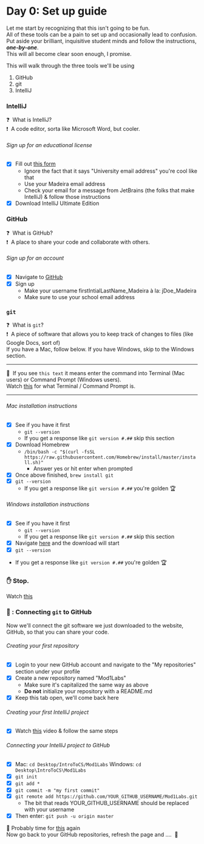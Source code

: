 # Day 0: Set up guide
Let me start by recognizing that this isn't going to be fun.\
All of these tools can be a pain to set up and occasionally lead to confusion.\
Put aside your brilliant, inquisitive student minds and follow the instructions, ***one-by-one***.\
This will all become clear soon enough, I promise.

This will walk through the three tools we'll be using
1. GitHub
2. git
3. IntelliJ

### IntelliJ
:question:&nbsp; What is IntelliJ?\
:exclamation:&nbsp; A code editor, sorta like Microsoft Word, but cooler.
###### Sign up for an educational license
- [x] Fill out [this form](https://www.jetbrains.com/shop/eform/students) 
  - Ignore the fact that it says "University email address" you're cool like that
  - Use your Madeira email address
  - Check your email for a message from JetBrains (the folks that make IntelliJ) & follow those instructions
- [x] Download IntelliJ Ultimate Edition

### GitHub
:question:&nbsp; What is GitHub?\
:exclamation:&nbsp; A place to share your code and collaborate with others.
###### Sign up for an account
- [x] Navigate to [GitHub](https://github.com)
- [x] Sign up
  - Make your username firstIntialLastName_Madeira à la: jDoe_Madeira
  - Make sure to use your school email address
  
### `git`
:question:&nbsp; What is `git`?\
:exclamation:&nbsp; A piece of software that allows you to keep track of changes to files (like Google Docs, sort of)\
If you have a Mac, follow below. If you have Windows, skip to the Windows section.

----
:pushpin:&nbsp; If you see `this text` it means enter the command into Terminal (Mac users) or Command Prompt (Windows users).\
Watch [this](https://themadeiraschool.sharepoint.com/sites/IntrotoCS/Shared%20Documents/General/Videos/whatIsTerminal.mov) for what Terminal / Command Prompt is.

-----

###### Mac installation instructions
- [x] See if you have it first
  - `git --version`
  - If you get a response like `git version #.##` skip this section
- [x] Download Homebrew
  - `/bin/bash -c "$(curl -fsSL https://raw.githubusercontent.com/Homebrew/install/master/install.sh)"`
    - Answer yes or hit enter when prompted
- [x] Once above finished, `brew install git`
- [x] `git --version`
  - If you get a response like `git version #.##` you're golden&nbsp;:trophy:

###### Windows installation instructions
- [x] See if you have it first
  -  `git --version`
  - If you get a response like `git version #.##` skip this section
- [x] Navigate [here](https://git-scm.com/download/win) and the download will start
- [x]  `git --version`
  - If you get a response like `git version #.##` you're golden&nbsp;:trophy:

### :hand:&nbsp;Stop.
Watch [this](https://www.youtube.com/watch?v=5DqTuWve9t8)


### :link:&nbsp;: Connecting `git` to GitHub
Now we'll connect the git software we just downloaded to the website, GitHub, so that you can share your code.
###### Creating your first repository
- [x] Login to your new GitHub account and navigate to the "My repositories" section under your profile
- [x] Create a new repository named "Mod1Labs" 
  - Make sure it's capitalized the same way as above
  - **Do not** initialize your repository with a README.md
- [x] Keep this tab open, we'll come back here
###### Creating your first IntelliJ project
- [x] Watch [this](https://themadeiraschool.sharepoint.com/sites/IntrotoCS/Shared%20Documents/General/Videos/newIntelliJProject.mov) video & follow the same steps
###### Connecting your IntelliJ project to GitHub
- [x] Mac: `cd Desktop/IntroToCS/Mod1Labs` Windows: `cd Desktop\IntroToCS\Mod1Labs`
- [x] `git init`
- [x] `git add *`
- [x] `git commit -m "my first commit"`
- [x] `git remote add https://github.com/YOUR_GITHUB_USERNAME/Mod1Labs.git`
  - The bit that reads YOUR_GITHUB_USERNAME should be replaced with your username
- [x] Then enter: `git push -u origin master`

:massage:&nbsp;Probably time for [this](https://www.youtube.com/watch?v=5DqTuWve9t8) again\
Now go back to your GitHub repositories, refresh the page and .... &nbsp;:tada:&nbsp;
